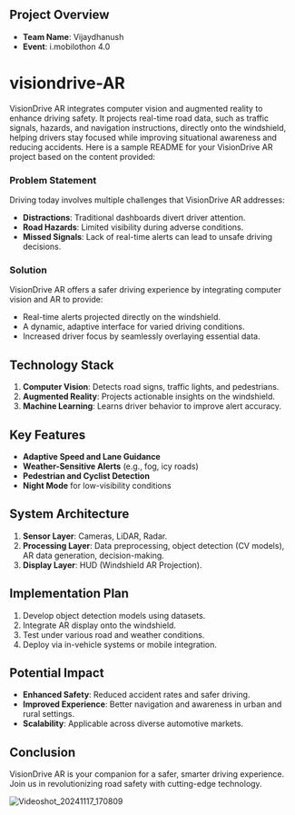 ## Project Overview
- **Team Name**: Vijaydhanush
- **Event**: i.mobilothon 4.0

# visiondrive-AR
VisionDrive AR integrates computer vision and augmented reality to enhance driving safety. It projects real-time road data, such as traffic signals, hazards, and navigation instructions, directly onto the windshield, helping drivers stay focused while improving situational awareness and reducing accidents.
Here is a sample README for your VisionDrive AR project based on the content provided:

### Problem Statement
Driving today involves multiple challenges that VisionDrive AR addresses:
- **Distractions**: Traditional dashboards divert driver attention.
- **Road Hazards**: Limited visibility during adverse conditions.
- **Missed Signals**: Lack of real-time alerts can lead to unsafe driving decisions.

### Solution
VisionDrive AR offers a safer driving experience by integrating computer vision and AR to provide:
- Real-time alerts projected directly on the windshield.
- A dynamic, adaptive interface for varied driving conditions.
- Increased driver focus by seamlessly overlaying essential data.

## Technology Stack
1. **Computer Vision**: Detects road signs, traffic lights, and pedestrians.
2. **Augmented Reality**: Projects actionable insights on the windshield.
3. **Machine Learning**: Learns driver behavior to improve alert accuracy.

## Key Features
- **Adaptive Speed and Lane Guidance**
- **Weather-Sensitive Alerts** (e.g., fog, icy roads)
- **Pedestrian and Cyclist Detection**
- **Night Mode** for low-visibility conditions

## System Architecture
1. **Sensor Layer**: Cameras, LiDAR, Radar.
2. **Processing Layer**: Data preprocessing, object detection (CV models), AR data generation, decision-making.
3. **Display Layer**: HUD (Windshield AR Projection).

## Implementation Plan
1. Develop object detection models using datasets.
2. Integrate AR display onto the windshield.
3. Test under various road and weather conditions.
4. Deploy via in-vehicle systems or mobile integration.

## Potential Impact
- **Enhanced Safety**: Reduced accident rates and safer driving.
- **Improved Experience**: Better navigation and awareness in urban and rural settings.
- **Scalability**: Applicable across diverse automotive markets.

## Conclusion
VisionDrive AR is your companion for a safer, smarter driving experience. Join us in revolutionizing road safety with cutting-edge technology.

![Videoshot_20241117_170809](https://github.com/user-attachments/assets/7b7bc0b7-6693-4131-885f-0000da88cf5e)
